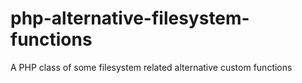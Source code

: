 # php-alternative-filesystem-functions
A PHP class of some filesystem related alternative custom functions

